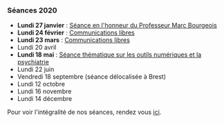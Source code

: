 ### Séances 2020
- **Lundi 27 janvier** : [Séance en l'honneur du Professeur Marc Bourgeois](seances/2020/honneur-professeur-marc-bourgeois)
- **Lundi 24 février** : [Communications libres](seances/2020/fevrier-2020-communications-libres)
- **Lundi 23 mars** : [Communications libres](seances/2020/mars-2020-communications-libres)
- Lundi 20 avril
- **Lundi 18 mai** : [Séance thématique sur les outils numériques et la psychiatrie](seances/2020/outils-numeriques-et-psychiatrie)
- Lundi 22 juin
- Vendredi 18 septembre (séance délocalisée à Brest)
- Lundi 12 octobre
- Lundi 16 novembre
- Lundi 14 décembre

Pour voir l'intégralité de nos séances, rendez vous [ici](/seances/).
